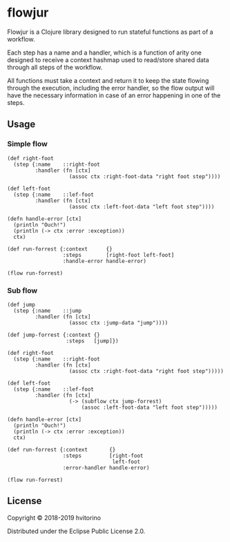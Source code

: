 # flowjur

Flowjur is a Clojure library designed to run stateful functions as part of a workflow.

Each step has a name and a handler, which is a function of arity one designed to receive 
a context hashmap used to read/store shared data through all steps of the workflow.

All functions must take a context and return it to keep the state flowing through the execution,
including the error handler, so the flow output will have the necessary information in case of an
error happening in one of the steps.  

## Usage

### Simple flow

```
(def right-foot 
  (step {:name    ::right-foot
         :handler (fn [ctx]
                    (assoc ctx :right-foot-data "right foot step"))))

(def left-foot 
  (step {:name    ::lef-foot
         :handler (fn [ctx]
                    (assoc ctx :left-foot-data "left foot step"))))

(defn handle-error [ctx]
  (println "Ouch!")
  (println (-> ctx :error :exception))
  ctx)

(def run-forrest {:context      {}
                  :steps        [right-foot left-foot]
                  :handle-error handle-error)

(flow run-forrest)
```

### Sub flow

```
(def jump
  (step {:name    ::jump
         :handler (fn [ctx]
                    (assoc ctx :jump-data "jump"))))

(def jump-forrest {:context {}
                   :steps   [jump]})

(def right-foot 
  (step {:name    ::right-foot
         :handler (fn [ctx]
                    (assoc ctx :right-foot-data "right foot step")))))

(def left-foot 
  (step {:name    ::lef-foot
         :handler (fn [ctx]
                    (-> (subflow ctx jump-forrest) 
                        (assoc :left-foot-data "left foot step")))))

(defn handle-error [ctx]
  (println "Ouch!")
  (println (-> ctx :error :exception))
  ctx)

(def run-forrest {:context       {}
                  :steps         [right-foot 
                                  left-foot
                  :error-handler handle-error)

(flow run-forrest)
```

## License

Copyright © 2018-2019 hvitorino

Distributed under the Eclipse Public License 2.0.
